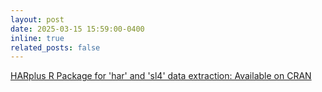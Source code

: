 ```yaml
---
layout: post
date: 2025-03-15 15:59:00-0400
inline: true
related_posts: false
---
```


<a href="https://bodysbobb.github.io/HARplus/">HARplus R Package for 'har' and 'sl4' data extraction: Available on CRAN</a>
